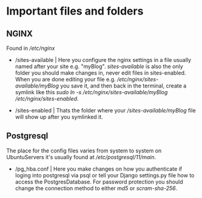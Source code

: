 # Important files and folders

## NGINX

Found in */etc/nginx* 

- /sites-available | Here you configure the nginx settings in a file usually named after your site e.g. "myBlog". *sites-available* is also the only folder you should make changes in, never edit files in sites-enabled. When you are done editing your file e.g. */etc/nginx/sites-available/myBlog* you save it, and then back in the terminal, create a symlink like this *sudo ln -s /etc/nginx/sites-available/myBlog /etc/nginx/sites-enabled*.

- /sites-enabled | Thats the folder where your */sites-available/myBlog* file will show up after you symlinked it.

## Postgresql

The place for the config files varies from system to system on UbuntuServers it's usually found at */etc/postgresql/11/main*.

- /pg_hba.conf | Here you make changes on how you authenticate if loging into postgresql via psql or tell your Django settings.py file how to access the PostgresDatabase. For password protection you should change the connection method to either *md5* or *scram-sha-256*.
